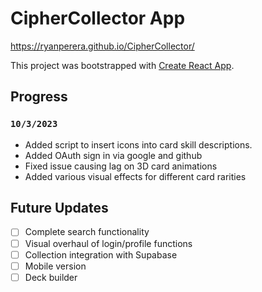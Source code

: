 # CipherCollector App

https://ryanperera.github.io/CipherCollector/

This project was bootstrapped with [Create React App](https://github.com/facebook/create-react-app).

## Progress

### `10/3/2023`
 * Added script to insert icons into card skill descriptions.
 * Added OAuth sign in via google and github
 * Fixed issue causing lag on 3D card animations
 * Added various visual effects for different card rarities


## Future Updates
 - [ ] Complete search functionality
 - [ ] Visual overhaul of login/profile functions
 - [ ] Collection integration with Supabase
 - [ ] Mobile version
 - [ ] Deck builder
